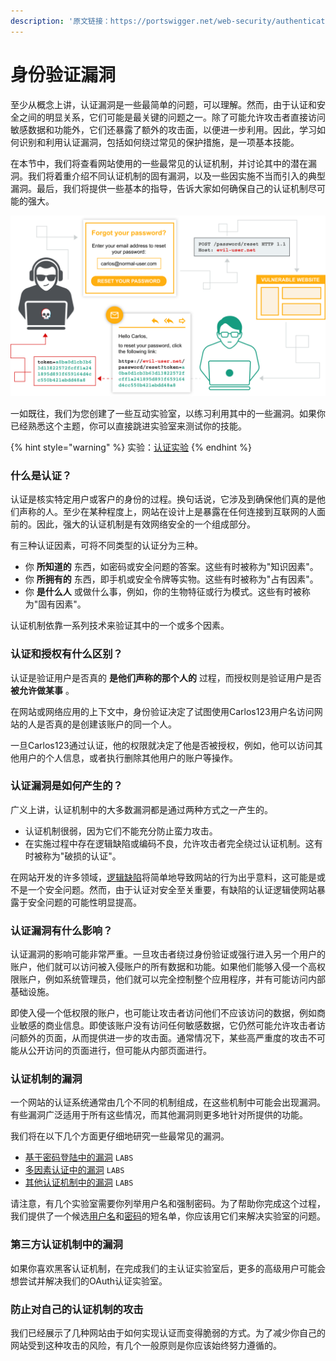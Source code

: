 ```yaml
---
description: '原文链接：https://portswigger.net/web-security/authentication'
---
```


# 身份验证漏洞

至少从概念上讲，认证漏洞是一些最简单的问题，可以理解。然而，由于认证和安全之间的明显关系，它们可能是最关键的问题之一。除了可能允许攻击者直接访问敏感数据和功能外，它们还暴露了额外的攻击面，以便进一步利用。因此，学习如何识别和利用认证漏洞，包括如何绕过常见的保护措施，是一项基本技能。

在本节中，我们将查看网站使用的一些最常见的认证机制，并讨论其中的潜在漏洞。我们将着重介绍不同认证机制的固有漏洞，以及一些因实施不当而引入的典型漏洞。最后，我们将提供一些基本的指导，告诉大家如何确保自己的认证机制尽可能的强大。

![](../../.gitbook/assets/password-reset-poisoning.svg)

一如既往，我们为您创建了一些互动实验室，以练习利用其中的一些漏洞。如果你已经熟悉这个主题，你可以直接跳进实验室来测试你的技能。

{% hint style="warning" %}
实验：[认证实验](https://portswigger.net/web-security/all-labs#authentication)
{% endhint %}

### 什么是认证？

认证是核实特定用户或客户的身份的过程。换句话说，它涉及到确保他们真的是他们声称的人。至少在某种程度上，网站在设计上是暴露在任何连接到互联网的人面前的。因此，强大的认证机制是有效网络安全的一个组成部分。

有三种认证因素，可将不同类型的认证分为三种。

* 你 **所知道的** 东西，如密码或安全问题的答案。这些有时被称为"知识因素"。
* 你 **所拥有的** 东西，即手机或安全令牌等实物。这些有时被称为"占有因素"。
* 你 **是什么人** 或做什么事，例如，你的生物特征或行为模式。这些有时被称为"固有因素"。

认证机制依靠一系列技术来验证其中的一个或多个因素。

### 认证和授权有什么区别？

认证是验证用户是否真的 **是他们声称的那个人的** 过程，而授权则是验证用户是否 **被允许做某事** 。

在网站或网络应用的上下文中，身份验证决定了试图使用Carlos123用户名访问网站的人是否真的是创建该账户的同一个人。

一旦Carlos123通过认证，他的权限就决定了他是否被授权，例如，他可以访问其他用户的个人信息，或者执行删除其他用户的账户等操作。

### 认证漏洞是如何产生的？

广义上讲，认证机制中的大多数漏洞都是通过两种方式之一产生的。

* 认证机制很弱，因为它们不能充分防止蛮力攻击。
* 在实施过程中存在逻辑缺陷或编码不良，允许攻击者完全绕过认证机制。这有时被称为"破损的认证"。

在网站开发的许多领域，[逻辑缺陷](https://portswigger.net/web-security/logic-flaws)将简单地导致网站的行为出乎意料，这可能是或不是一个安全问题。然而，由于认证对安全至关重要，有缺陷的认证逻辑使网站暴露于安全问题的可能性明显提高。

### 认证漏洞有什么影响？

认证漏洞的影响可能非常严重。一旦攻击者绕过身份验证或强行进入另一个用户的账户，他们就可以访问被入侵账户的所有数据和功能。如果他们能够入侵一个高权限账户，例如系统管理员，他们就可以完全控制整个应用程序，并有可能访问内部基础设施。

即使入侵一个低权限的账户，也可能让攻击者访问他们不应该访问的数据，例如商业敏感的商业信息。即使该账户没有访问任何敏感数据，它仍然可能允许攻击者访问额外的页面，从而提供进一步的攻击面。通常情况下，某些高严重度的攻击不可能从公开访问的页面进行，但可能从内部页面进行。

### 认证机制的漏洞

一个网站的认证系统通常由几个不同的机制组成，在这些机制中可能会出现漏洞。有些漏洞广泛适用于所有这些情况，而其他漏洞则更多地针对所提供的功能。

我们将在以下几个方面更仔细地研究一些最常见的漏洞。

* [基于密码登陆中的漏洞](https://portswigger.net/web-security/authentication/password-based) `LABS`
* [多因素认证中的漏洞](https://portswigger.net/web-security/authentication/multi-factor) `LABS`
* [其他认证机制中的漏洞](https://portswigger.net/web-security/authentication/other-mechanisms) `LABS`

请注意，有几个实验室需要你列举用户名和强制密码。为了帮助你完成这个过程，我们提供了一个候选[用户名](https://portswigger.net/web-security/authentication/auth-lab-usernames)和[密码](https://portswigger.net/web-security/authentication/auth-lab-passwords)的短名单，你应该用它们来解决实验室的问题。

### 第三方认证机制中的漏洞

如果你喜欢黑客认证机制，在完成我们的主认证实验室后，更多的高级用户可能会想尝试并解决我们的OAuth认证实验室。



### 防止对自己的认证机制的攻击

我们已经展示了几种网站由于如何实现认证而变得脆弱的方式。为了减少你自己的网站受到这种攻击的风险，有几个一般原则是你应该始终努力遵循的。





